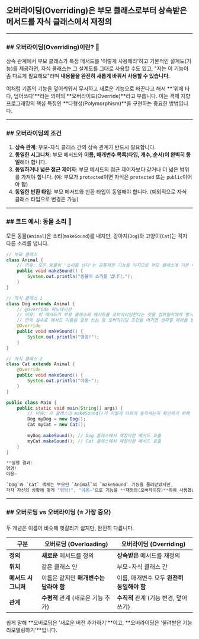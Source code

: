 ## 오버라이딩(Overriding)은 **부모 클래스로부터 상속받은 메서드를 자식 클래스에서 재정의**

---

### ## 오버라이딩(Overriding)이란? 📜

상속 관계에서 부모 클래스가 특정 메서드를 '이렇게 사용해라'하고 기본적인 설계도(기능)를 제공하면, 자식 클래스는 그 설계도를 그대로 사용할 수도 있고, "저는 이 기능이 좀 다르게 필요해요"라며 **내용물을 완전히 새롭게 바꿔서 사용할 수 있습니다.**

이처럼 기존의 기능을 덮어씌워서 무시하고 새로운 기능으로 바꾼다고 해서 **'위에 타다, 덮어쓰다'**라는 의미의 **오버라이드(Override)**라고 부릅니다. 이는 객체 지향 프로그래밍의 핵심 특징인 **다형성(Polymorphism)**을 구현하는 중요한 방법입니다.

---

### ## 오버라이딩의 조건

1. **상속 관계**: 부모-자식 클래스 간의 상속 관계가 반드시 필요합니다.
2. **동일한 시그니처**: 부모 메서드와 **이름, 매개변수 목록(타입, 개수, 순서)이 완벽히 동일**해야 합니다.
3. **동일하거나 넓은 접근 제어자**: 부모 메서드의 접근 제어자보다 같거나 더 넓은 범위를 가져야 합니다. (예: 부모가 `protected`이면 자식은 `protected` 또는 `public`이어야 함)
4. **동일한 반환 타입**: 부모 메서드와 반환 타입이 동일해야 합니다. (예외적으로 자식 클래스 타입으로 변경은 가능)

---

### ## 코드 예시: 동물 소리 🐾

모든 동물(`Animal`)은 소리(`makeSound`)를 내지만, 강아지(`Dog`)와 고양이(`Cat`)는 각자 다른 소리를 냅니다.

```java
// 부모 클래스
class Animal {
    // 이유: 모든 동물이 '소리를 낸다'는 공통적인 기능을 가지므로 부모 클래스에 기본 메서드를 정의합니다.
    public void makeSound() {
        System.out.println("동물이 소리를 냅니다.");
    }
}

// 자식 클래스 1
class Dog extends Animal {
    // @Override 어노테이션
    // 이유: 이 메서드가 부모 클래스의 메서드를 오버라이딩한다는 것을 컴파일러에게 명시적으로 알립니다.
    // 만약 실수로 메서드 이름을 잘못 쓰는 등 오버라이딩 조건을 어기면 컴파일 에러를 발생시켜 실수를 방지해줍니다.
    @Override
    public void makeSound() {
        System.out.println("멍멍!");
    }
}

// 자식 클래스 2
class Cat extends Animal {
    @Override
    public void makeSound() {
        System.out.println("야옹~");
    }
}

public class Main {
    public static void main(String[] args) {
        // 이유: 각 클래스의 makeSound()가 어떻게 다르게 동작하는지 확인하기 위해 객체를 생성합니다.
        Dog myDog = new Dog();
        Cat myCat = new Cat();
        
        myDog.makeSound(); // Dog 클래스에서 재정의한 메서드 호출
        myCat.makeSound(); // Cat 클래스에서 재정의한 메서드 호출
    }
}
```

```java
**실행 결과:
멍멍!
야옹~

`Dog`와 `Cat` 객체는 부모인 `Animal`의 `makeSound` 기능을 물려받았지만, 
각자 자신의 상황에 맞게 "멍멍!", "야옹~"으로 기능을 **재정의(오버라이딩)**하여 사용했습니다.**
```

---

### ## 오버로딩 vs 오버라이딩 (⭐️ 가장 중요)

두 개념은 이름이 비슷해 헷갈리기 쉽지만, 완전히 다릅니다.

|구분|오버로딩 (Overloading)|오버라이딩 (Overriding)|
|---|---|---|
|**정의**|**새로운** 메서드를 정의|**상속받은** 메서드를 재정의|
|**위치**|같은 클래스 안|부모-자식 클래스 간|
|**메서드 시그니처**|이름은 같지만 **매개변수는 달라야 함**|이름, 매개변수 모두 **완전히 동일해야 함**|
|**관계**|**수평적** 관계 (새로운 기능 추가)|**수직적** 관계 (기능 변경, 덮어쓰기)|

쉽게 말해 **오버로딩은 '새로운 버전 추가하기'**이고, **오버라이딩은 '물려받은 기능 리모델링하기'**입니다.